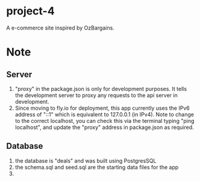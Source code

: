 # project-4
A e-commerce site inspired by OzBargains.

# Note

## Server
1. "proxy" in the package.json is only for development purposes. It tells the development server to proxy any requests to the api server in development.
2. Since moving to fly.io for deployment, this app currently uses the IPv6 address of "::1" which is equivalent to 127.0.0.1 (in IPv4). Note to change to the correct localhost, you can check this via the terminal typing "ping localhost", and update the "proxy" address in package.json as required.

## Database
1. the database is "deals" and was built using PostgresSQL 
2. the schema.sql and seed.sql are the starting data files for the app
3. 